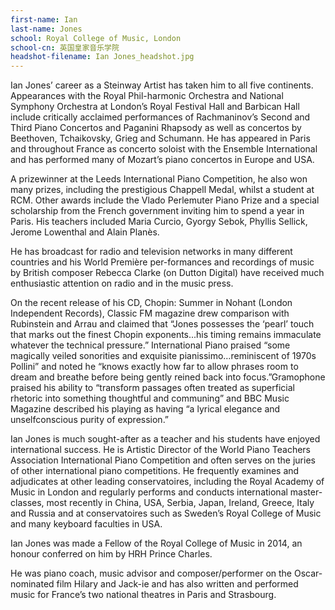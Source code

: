 ```yaml
---
first-name: Ian
last-name: Jones
school: Royal College of Music, London
school-cn: 英国皇家音乐学院
headshot-filename: Ian Jones_headshot.jpg
---
```


Ian Jones’ career as a Steinway Artist has taken him to all five continents. Appearances with the Royal Phil-harmonic Orchestra and National Symphony Orchestra at London’s Royal Festival Hall and Barbican Hall include critically acclaimed performances of Rachmaninov’s Second and Third Piano Concertos and Paganini Rhapsody as well as concertos by Beethoven, Tchaikovsky, Grieg and Schumann. He has appeared in Paris and throughout France as concerto soloist with the Ensemble International and has performed many of Mozart’s piano concertos in Europe and USA.

A prizewinner at the Leeds International Piano Competition, he also won many prizes, including the prestigious Chappell Medal, whilst a student at RCM. Other awards include the Vlado Perlemuter Piano Prize and a special scholarship from the French government inviting him to spend a year in Paris. His teachers included Maria Curcio, Gyorgy Sebok, Phyllis Sellick, Jerome Lowenthal and Alain Planès.

He has broadcast for radio and television networks in many different countries and his World Première per-formances and recordings of music by British composer Rebecca Clarke (on Dutton Digital) have received much enthusiastic attention on radio and in the music press.

On the recent release of his CD, Chopin: Summer in Nohant (London Independent Records), Classic FM magazine drew comparison with Rubinstein and Arrau and claimed that “Jones possesses the ‘pearl’ touch that marks out the finest Chopin exponents...his timing remains immaculate whatever the technical pressure.” International Piano praised “some magically veiled sonorities and exquisite pianissimo…reminiscent of 1970s Pollini” and noted he “knows exactly how far to allow phrases room to dream and breathe before being gently reined back into focus.”Gramophone praised his ability to “transform passages often treated as superficial rhetoric into something thoughtful and communing” and BBC Music Magazine described his playing as having “a lyrical elegance and unselfconscious purity of expression.”

Ian Jones is much sought-after as a teacher and his students have enjoyed international success. He is Artistic Director of the World Piano Teachers Association International Piano Competition and often serves on the juries of other international piano competitions. He frequently examines and adjudicates at other leading conservatoires, including the Royal Academy of Music in London and regularly performs and conducts international master-classes, most recently in China, USA, Serbia, Japan, Ireland, Greece, Italy and Russia and at conservatoires such as Sweden’s Royal College of Music and many keyboard faculties in USA.

Ian Jones was made a Fellow of the Royal College of Music in 2014, an honour conferred on him by HRH Prince Charles.

He was piano coach, music advisor and composer/performer on the Oscar-nominated film Hilary and Jack-ie and has also written and performed music for France’s two national theatres in Paris and Strasbourg.
